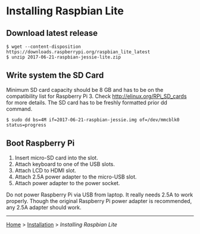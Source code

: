 # Installing Raspbian Lite

## Download latest release

    $ wget --content-disposition https://downloads.raspberrypi.org/raspbian_lite_latest
    $ unzip 2017-06-21-raspbian-jessie-lite.zip


## Write system the SD Card

Minimum SD card capacity should be 8 GB and has to be on the compatibility list
for Raspberry Pi 3.  Check http://elinux.org/RPi_SD_cards for more details.  The
SD card has to be freshly formatted prior dd command.

    $ sudo dd bs=4M if=2017-06-21-raspbian-jessie.img of=/dev/mmcblk0 status=progress


## Boot Raspberry Pi

1. Insert micro-SD card into the slot.
2. Attach keyboard to one of the USB slots.
3. Attach LCD to HDMI slot.
4. Attach 2.5A power adapter to the micro-USB slot.
5. Attach power adapter to the power socket.

Do not power Raspberry Pi via USB from laptop.  It really needs 2.5A to work
properly.  Though the original Raspberry Pi power adapter is recommended, any
2.5A adapter should work.

---

[Home](../README.md) > [Installation](README.md) > *Installing Raspbian Lite*

